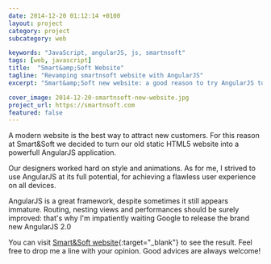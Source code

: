 ```yaml
---
date: 2014-12-20 01:12:14 +0100
layout: project
category: project
subcategory: web

keywords: "JavaScript, angularJS, js, smartnsoft"
tags: [web, javascript]
title:  "Smart&amp;Soft Website"
tagline: "Revamping smartnsoft website with AngularJS"
excerpt: "Smart&amp;Soft new website: a good reason to try AngularJS to achieve a fresh engaging user experience on all devices."

cover_image: 2014-12-20-smartnsoft-new-website.jpg
project_url: https://smartnsoft.com
featured: false
---
```


A modern website is the best way to attract new customers. For this reason at Smart&amp;Soft we decided to turn our old static HTML5 website into a powerfull AngularJS application.

Our designers worked hard on style and animations. As for me, I strived to use AngularJS at its full potential, for achieving a flawless user experience on all devices.

AngularJS is a great framework, despite sometimes it still appears immature. Routing, nesting views and performances should be surely improved: that's why I'm impatiently waiting Google to release the brand new AngularJS 2.0

You can visit [Smart&Soft website](https://www.smartnsoft.com){:target="_blank"} to see the result. Feel free to drop me a line with your opinion. Good advices are always welcome!
